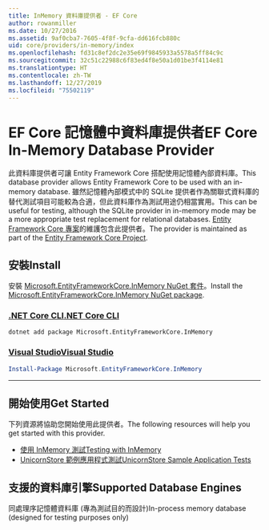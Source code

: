 ```yaml
---
title: InMemory 資料庫提供者 - EF Core
author: rowanmiller
ms.date: 10/27/2016
ms.assetid: 9af0cba7-7605-4f8f-9cfa-dd616fcb880c
uid: core/providers/in-memory/index
ms.openlocfilehash: fd31c8ef2dc2e35e69f9845933a5578a5ff84c9c
ms.sourcegitcommit: 32c51c22988c6f83ed4f8e50a1d01be3f4114e81
ms.translationtype: HT
ms.contentlocale: zh-TW
ms.lasthandoff: 12/27/2019
ms.locfileid: "75502119"
---
```

# <a name="ef-core-in-memory-database-provider"></a><span data-ttu-id="f59ad-102">EF Core 記憶體中資料庫提供者</span><span class="sxs-lookup"><span data-stu-id="f59ad-102">EF Core In-Memory Database Provider</span></span>

<span data-ttu-id="f59ad-103">此資料庫提供者可讓 Entity Framework Core 搭配使用記憶體內部資料庫。</span><span class="sxs-lookup"><span data-stu-id="f59ad-103">This database provider allows Entity Framework Core to be used with an in-memory database.</span></span> <span data-ttu-id="f59ad-104">雖然記憶體內部模式中的 SQLite 提供者作為關聯式資料庫的替代測試項目可能較為合適，但此資料庫作為測試用途仍相當實用。</span><span class="sxs-lookup"><span data-stu-id="f59ad-104">This can be useful for testing, although the SQLite provider in in-memory mode may be a more appropriate test replacement for relational databases.</span></span> <span data-ttu-id="f59ad-105">[Entity Framework Core 專案](https://github.com/aspnet/EntityFrameworkCore)的維護包含此提供者。</span><span class="sxs-lookup"><span data-stu-id="f59ad-105">The provider is maintained as part of the [Entity Framework Core Project](https://github.com/aspnet/EntityFrameworkCore).</span></span>

## <a name="install"></a><span data-ttu-id="f59ad-106">安裝</span><span class="sxs-lookup"><span data-stu-id="f59ad-106">Install</span></span>

<span data-ttu-id="f59ad-107">安裝 [Microsoft.EntityFrameworkCore.InMemory NuGet 套件](https://www.nuget.org/packages/Microsoft.EntityFrameworkCore.InMemory/)。</span><span class="sxs-lookup"><span data-stu-id="f59ad-107">Install the [Microsoft.EntityFrameworkCore.InMemory NuGet package](https://www.nuget.org/packages/Microsoft.EntityFrameworkCore.InMemory/).</span></span>

### <a name="net-core-clitabdotnet-core-cli"></a>[<span data-ttu-id="f59ad-108">.NET Core CLI</span><span class="sxs-lookup"><span data-stu-id="f59ad-108">.NET Core CLI</span></span>](#tab/dotnet-core-cli)

```dotnetcli
dotnet add package Microsoft.EntityFrameworkCore.InMemory
```

### <a name="visual-studiotabvs"></a>[<span data-ttu-id="f59ad-109">Visual Studio</span><span class="sxs-lookup"><span data-stu-id="f59ad-109">Visual Studio</span></span>](#tab/vs)

``` powershell
Install-Package Microsoft.EntityFrameworkCore.InMemory
```

***

## <a name="get-started"></a><span data-ttu-id="f59ad-110">開始使用</span><span class="sxs-lookup"><span data-stu-id="f59ad-110">Get Started</span></span>

<span data-ttu-id="f59ad-111">下列資源將協助您開始使用此提供者。</span><span class="sxs-lookup"><span data-stu-id="f59ad-111">The following resources will help you get started with this provider.</span></span>

* [<span data-ttu-id="f59ad-112">使用 InMemory 測試</span><span class="sxs-lookup"><span data-stu-id="f59ad-112">Testing with InMemory</span></span>](../../miscellaneous/testing/in-memory.md)
* [<span data-ttu-id="f59ad-113">UnicornStore 範例應用程式測試</span><span class="sxs-lookup"><span data-stu-id="f59ad-113">UnicornStore Sample Application Tests</span></span>](https://github.com/rowanmiller/UnicornStore/blob/master/UnicornStore/src/UnicornStore.Tests/Controllers/ShippingControllerTests.cs)

## <a name="supported-database-engines"></a><span data-ttu-id="f59ad-114">支援的資料庫引擎</span><span class="sxs-lookup"><span data-stu-id="f59ad-114">Supported Database Engines</span></span>

<span data-ttu-id="f59ad-115">同處理序記憶體資料庫 (專為測試目的而設計)</span><span class="sxs-lookup"><span data-stu-id="f59ad-115">In-process memory database (designed for testing purposes only)</span></span>
